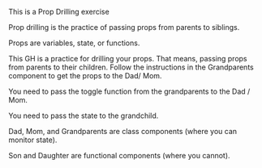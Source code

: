 This is a Prop Drilling exercise


Prop drilling is the practice of passing props from parents to siblings. 

Props are variables, state, or functions. 

<!-- Make sure to understand State here -->

<!-- State may sound confusing. But it's just state. When you say the word state, just think of 
yourself as a person. Your state would include attributes such as your age and height. These things change very slowly (or perhaps do not change anymore (height)). 

However, your mood, appetite, heart rate, 'awake or asleep' will change daily or hourly.

So you could create components that monitored each of these states such as this:

Class YearlyChanges
state = {
    age: '',
    height: '',
    weight: ''
}

Class DailyChanges
state = {
    mood: '',
    awake: false
}

Class HourlyChanges
state = {
    heart-rate: '',
    mood: ''
}

This will become clearer when the person is no longer you, but a user you are tracking on a social network. We need to track things such as if they are loggedIn, but also we need to know how they interact with the site over a lifetime. There are tons of things that have to be tracked for every user. Some are static (email, name) while some are dynamic (age, address) while further some are very dynamic such as whether they are logged in and which type of device they are logged in from. -->

<!-- State -->


<!-- Props Drill Practice -->

This GH is a practice for drilling your props. That means, passing props from parents to their children. Follow the instructions in the Grandparents component to get the props to the Dad/ Mom.

You need to pass the toggle function from the grandparents to the Dad / Mom.

You need to pass the state to the grandchild.

Dad, Mom, and Grandparents are class components (where you can monitor state).

Son and Daughter are functional components (where you cannot).


